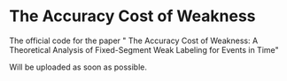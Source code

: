 # The Accuracy Cost of Weakness
The official code for the paper " The Accuracy Cost of Weakness: A Theoretical Analysis of Fixed-Segment Weak Labeling for Events in Time"

Will be uploaded as soon as possible.
